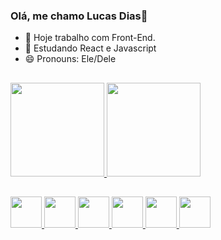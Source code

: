 ### Olá, me chamo Lucas Dias👋

<!--
**LucasFDias/LucasFDias** is a ✨ _special_ ✨ repository because its `README.md` (this file) appears on your GitHub profile.
-->

- 🔭 Hoje trabalho com Front-End.
- 🌱 Estudando React e Javascript
- 😄 Pronouns: Ele/Dele
<!--- 👯 I’m looking to collaborate on ...
- 🤔 I’m looking for help with ...
- 💬 Ask me about ...
- 📫 How to reach me: ...
- ⚡ Fun fact: ...-->

##
<p></p>
<div>
  <a href='https://github.com/LucasFDias'>
  <img height='150em' src='https://github-readme-stats.vercel.app/api?username=LucasFDias&show_icons=true&theme=radical'/>
 
  <img height='150em' src='https://github-readme-stats.vercel.app/api/top-langs/?username=LucasFDias&layout=compact'/>
</div>
   
  ##
  
  <div style="display: inline">
      <img style='width:50px; height: 50px;' src="https://cdn.jsdelivr.net/gh/devicons/devicon/icons/javascript/javascript-original.svg" />
      <img style='width:50px; height: 50px;' src="https://cdn.jsdelivr.net/gh/devicons/devicon/icons/react/react-original-wordmark.svg" />
      <img style='width:50px; height: 50px;' src="https://cdn.jsdelivr.net/gh/devicons/devicon/icons/html5/html5-original-wordmark.svg" />
      <img style='width:50px; height: 50px; ' src="https://cdn.jsdelivr.net/gh/devicons/devicon/icons/css3/css3-original-wordmark.svg" />
      <img style='width:50px; height: 50px;' src="https://cdn.jsdelivr.net/gh/devicons/devicon/icons/mysql/mysql-original.svg" />
      <img style='width:50px; height: 50px;' src="https://cdn.jsdelivr.net/gh/devicons/devicon/icons/bootstrap/bootstrap-plain-wordmark.svg" />

  </div> 
  <div>
  <a src="https://img.shields.io/badge/LinkedIn-0077B5?style=for-the-badge&logo=linkedin&logoColor=white" href="https://www.linkedin.com/in/lucas-dias-26348198/" target="_blank" ></a>
  </div>
